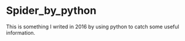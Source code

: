 # Spider_by_python

This is something I writed in 2016 by using python to catch some useful information.
